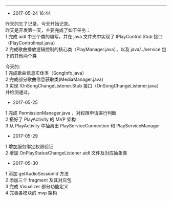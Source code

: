 ------

- 2017-05-24 16:44

昨天的忘了记录，今天开始记录。<br>
昨天是开发第一天，主要完成了如下任务：<br>
1 完成 aidl 中三个类的编写，并在 java 文件夹中实现了 IPlayControl.Stub 接口（PlayControlImpl.java）<br>
2 完成歌曲播放逻辑控制的核心类（PlayManager.java），以及 java/../service 包下的其他两个类

今天的:<br>
1 完成歌曲信息实体类（SongInfo.java）<br>
2 完成部分歌曲信息获取类(MediaManager.java)<br>
3 实现 IOnSongChangeListener.Stub 接口（OnSongChangeListener.java）<br>
并检测通过。

- 2017-05-25

1 完成 PermissionManager.java ，对权限申请进行判断<br>
2 搭好了 PlayActivity 的 MVP 架构<br>
3 从 PlayActivity 中抽离出 PlayServiceConnection 和 PlayServiceManager<br>

- 2017-05-29

1 增加服务绑定权限验证<br>
2 增加 OnPlayStatusChangeListener aidl 文件及对应抽象类

- 2017-05-30

1 添加 getAudioSessionId 方法<br>
2 添加三个 fragment 及其对应包<br>
3 完成 Visualizer 部分功能定义<br>
4 完善各模块的 mvp 架构<br>

